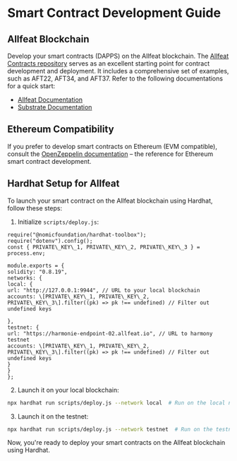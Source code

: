 # Smart Contract Development Guide

## Allfeat Blockchain

Develop your smart contracts (DAPPS) on the Allfeat blockchain. The [Allfeat Contracts repository](https://github.com/Allfeat/allfeat-contracts) serves as an excellent starting point for contract development and deployment. It includes a comprehensive set of examples, such as AFT22, AFT34, and AFT37. Refer to the following documentations for a quick start:

- [Allfeat Documentation](https://use.ink/)
- [Substrate Documentation](https://docs.substrate.io/)

## Ethereum Compatibility

If you prefer to develop smart contracts on Ethereum (EVM compatible), consult the [OpenZeppelin documentation](https://docs.openzeppelin.com/) – the reference for Ethereum smart contract development.

## Hardhat Setup for Allfeat

To launch your smart contract on the Allfeat blockchain using Hardhat, follow these steps:

1. Initialize `scripts/deploy.js`:

```
require("@nomicfoundation/hardhat-toolbox");
require("dotenv").config();
const { PRIVATE\_KEY\_1, PRIVATE\_KEY\_2, PRIVATE\_KEY\_3 } = process.env;

module.exports = {
solidity: "0.8.19",
networks: {
local: {
url: "http://127.0.0.1:9944", // URL to your local blockchain
accounts: \[PRIVATE\_KEY\_1, PRIVATE\_KEY\_2, PRIVATE\_KEY\_3\].filter((pk) => pk !== undefined) // Filter out undefined keys

},
testnet: {
url: "https://harmonie-endpoint-02.allfeat.io", // URL to harmony testnet
accounts: \[PRIVATE\_KEY\_1, PRIVATE\_KEY\_2, PRIVATE\_KEY\_3\].filter((pk) => pk !== undefined) // Filter out undefined keys
}
}
};
```

2. Launch it on your local blockchain:

```bash
npx hardhat run scripts/deploy.js --network local  # Run on the local node
```

3. Launch it on the testnet:

```bash
npx hardhat run scripts/deploy.js --network testnet  # Run on the testnet
```

Now, you're ready to deploy your smart contracts on the Allfeat blockchain using Hardhat.
```